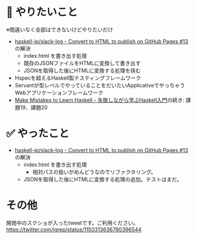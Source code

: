 # :muscle: やりたいこと

※間違いなく全部はできないけどやりたいだけ

- [haskell-jp/slack-log - Convert to HTML to publish on GitHub Pages #13](https://github.com/haskell-jp/slack-log/issues/13)の解決
    - index.html を書き出す処理
    - 既存のJSONファイルをHTMLに変換して書き出す
    - JSONを取得した後にHTMLに変換する処理を挟む
- Hspecを超えるHaskell製テスティングフレームワーク
- Servantが型レベルでやっていることをだいたいApplicativeでやっちゃうWebアプリケーションフレームワーク
- [Make Mistakes to Learn Haskell - 失敗しながら学ぶHaskell入門](https://github.com/haskell-jp/makeMistakesToLearnHaskell)の続き: 課題19、課題20

# :white_check_mark: やったこと

- [haskell-jp/slack-log - Convert to HTML to publish on GitHub Pages #13](https://github.com/haskell-jp/slack-log/issues/13)の解決
    - index.html を書き出す処理
        - 相対パスの扱いがめんどうなのでリファクタリング。
    - JSONを取得した後にHTMLに変換する処理の追加。テストはまだ。
    
# その他

開発中のスクショが入ったtweetです。ご利用ください。  
<https://twitter.com/igrep/status/1150313636780396544>
